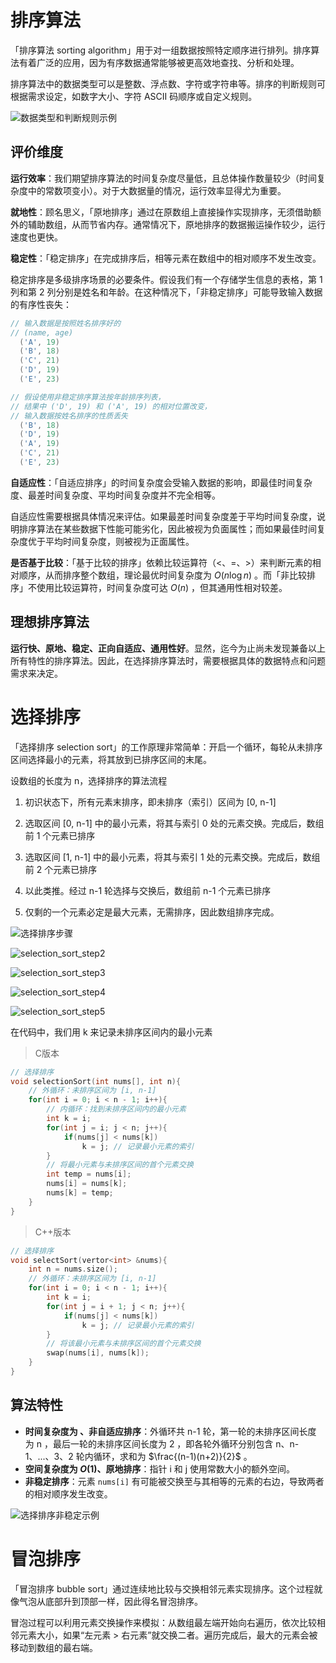 # 排序算法

「排序算法 sorting algorithm」用于对一组数据按照特定顺序进行排列。排序算法有着广泛的应用，因为有序数据通常能够被更高效地查找、分析和处理。

排序算法中的数据类型可以是整数、浮点数、字符或字符串等。排序的判断规则可根据需求设定，如数字大小、字符 ASCII 码顺序或自定义规则。

![数据类型和判断规则示例](https://www.hello-algo.com/chapter_sorting/sorting_algorithm.assets/sorting_examples.png)

## 评价维度

**运行效率**：我们期望排序算法的时间复杂度尽量低，且总体操作数量较少（时间复杂度中的常数项变小）。对于大数据量的情况，运行效率显得尤为重要。

**就地性**：顾名思义，「原地排序」通过在原数组上直接操作实现排序，无须借助额外的辅助数组，从而节省内存。通常情况下，原地排序的数据搬运操作较少，运行速度也更快。

**稳定性**：「稳定排序」在完成排序后，相等元素在数组中的相对顺序不发生改变。

稳定排序是多级排序场景的必要条件。假设我们有一个存储学生信息的表格，第 1 列和第 2 列分别是姓名和年龄。在这种情况下，「非稳定排序」可能导致输入数据的有序性丧失：

```c
// 输入数据是按照姓名排序好的
// (name, age)
  ('A', 19)
  ('B', 18)
  ('C', 21)
  ('D', 19)
  ('E', 23)

// 假设使用非稳定排序算法按年龄排序列表，
// 结果中 ('D', 19) 和 ('A', 19) 的相对位置改变，
// 输入数据按姓名排序的性质丢失
  ('B', 18)
  ('D', 19)
  ('A', 19)
  ('C', 21)
  ('E', 23)
```

**自适应性**：「自适应排序」的时间复杂度会受输入数据的影响，即最佳时间复杂度、最差时间复杂度、平均时间复杂度并不完全相等。

自适应性需要根据具体情况来评估。如果最差时间复杂度差于平均时间复杂度，说明排序算法在某些数据下性能可能劣化，因此被视为负面属性；而如果最佳时间复杂度优于平均时间复杂度，则被视为正面属性。

**是否基于比较**：「基于比较的排序」依赖比较运算符（<、=、>）来判断元素的相对顺序，从而排序整个数组，理论最优时间复杂度为 $O(n\log n)$ 。而「非比较排序」不使用比较运算符，时间复杂度可达 $O(n)$ ，但其通用性相对较差。

## 理想排序算法

**运行快、原地、稳定、正向自适应、通用性好**。显然，迄今为止尚未发现兼备以上所有特性的排序算法。因此，在选择排序算法时，需要根据具体的数据特点和问题需求来决定。

# 选择排序

「选择排序 selection sort」的工作原理非常简单：开启一个循环，每轮从未排序区间选择最小的元素，将其放到已排序区间的末尾。

设数组的长度为 n，选择排序的算法流程

1. 初识状态下，所有元素末排序，即未排序（索引）区间为 [0, n-1]

2. 选取区间 [0, n-1] 中的最小元素，将其与索引 0 处的元素交换。完成后，数组前 1 个元素已排序

3. 选取区间 [1, n-1] 中的最小元素，将其与索引 1 处的元素交换。完成后，数组前 2 个元素已排序

4. 以此类推。经过 n-1 轮选择与交换后，数组前 n-1 个元素已排序

5. 仅剩的一个元素必定是最大元素，无需排序，因此数组排序完成。

![选择排序步骤](https://www.hello-algo.com/chapter_sorting/selection_sort.assets/selection_sort_step1.png)

![selection_sort_step2](https://www.hello-algo.com/chapter_sorting/selection_sort.assets/selection_sort_step2.png)

![selection_sort_step3](https://www.hello-algo.com/chapter_sorting/selection_sort.assets/selection_sort_step3.png)

![selection_sort_step4](https://www.hello-algo.com/chapter_sorting/selection_sort.assets/selection_sort_step4.png)

![selection_sort_step5](https://www.hello-algo.com/chapter_sorting/selection_sort.assets/selection_sort_step5.png)

在代码中，我们用 k 来记录未排序区间内的最小元素

> C版本

```c
// 选择排序
void selectionSort(int nums[], int n){
    // 外循环：未排序区间为 [i, n-1]
    for(int i = 0; i < n - 1; i++){
        // 内循环：找到未排序区间内的最小元素
        int k = i;
        for(int j = i; j < n; j++){
            if(nums[j] < nums[k])
                k = j; // 记录最小元素的索引
        }
        // 将最小元素与未排序区间的首个元素交换
        int temp = nums[i];
        nums[i] = nums[k];
        nums[k] = temp;
    }
}
```

> C++版本

```cpp
// 选择排序
void selectSort(vertor<int> &nums){
    int n = nums.size();
    // 外循环：未排序区间为 [i, n-1]
    for(int i = 0; i < n - 1; i++){
        int k = i;
        for(int j = i + 1; j < n; j++){
            if(nums[j] < nums[k])
                k = j; // 记录最小元素的索引
        }
        // 将该最小元素与未排序区间的首个元素交换
        swap(nums[i], nums[k]);
    }
}
```

## 算法特性

- **时间复杂度为 、非自适应排序**：外循环共 n-1 轮，第一轮的未排序区间长度为 n ，最后一轮的未排序区间长度为 2 ，即各轮外循环分别包含 n、n-1、...、3、2 轮内循环，求和为 $\frac{(n-1)(n+2)}{2}$ 。
- **空间复杂度为 $O(1)$、原地排序**：指针 i 和 j 使用常数大小的额外空间。
- **非稳定排序**：元素 `nums[i]` 有可能被交换至与其相等的元素的右边，导致两者的相对顺序发生改变。

![选择排序非稳定示例](https://www.hello-algo.com/chapter_sorting/selection_sort.assets/selection_sort_instability.png)

# 冒泡排序

「冒泡排序 bubble sort」通过连续地比较与交换相邻元素实现排序。这个过程就像气泡从底部升到顶部一样，因此得名冒泡排序。

冒泡过程可以利用元素交换操作来模拟：从数组最左端开始向右遍历，依次比较相邻元素大小，如果“左元素 > 右元素”就交换二者。遍历完成后，最大的元素会被移动到数组的最右端。

  
